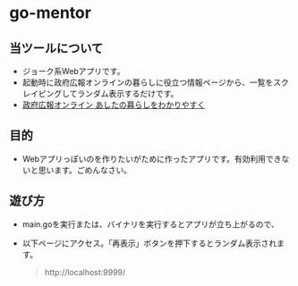 # go-mentor

## 当ツールについて

- ジョーク系Webアプリです。
- 起動時に政府広報オンラインの暮らしに役立つ情報ページから、一覧をスクレイピングしてランダム表示するだけです。
- [政府広報オンライン あしたの暮らしをわかりやすく](https://www.gov-online.go.jp/index.html)

## 目的

- Webアプリっぽいのを作りたいがために作ったアプリです。有効利用できないと思います。ごめんなさい。

## 遊び方

- main.goを実行または、バイナリを実行するとアプリが立ち上がるので、
- 以下ページにアクセス。「再表示」ボタンを押下するとランダム表示されます。

  > http://localhost:9999/
